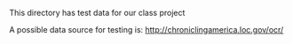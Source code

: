This directory has test data for our class project


A possible data source for testing is: http://chroniclingamerica.loc.gov/ocr/
